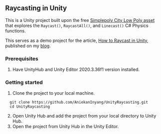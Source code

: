## Raycasting in Unity

This is a Unity project built upon the free [Simplepoly City Low Poly asset](https://assetstore.unity.com/packages/3d/environments/simplepoly-city-low-poly-assets-58899) that explores the `Raycast()`, `RaycastAll()`, and `Linecast()` C# Physics functions.

This serves as a demo project for the article, [How to Raycast in Unity](https://aniekan.blog/2023/09/15/how-to-raycast-in-unity), published on my [blog](https://aniekan.blog). 

### Prerequisites
1. Have UnityHub and Unity Editor 2020.3.36f1 version installed.

### Getting started
1. Clone the project to your local machine.
```
  git clone https://github.com/AniekanInyang/UnityRaycasting.git
  cd UnityRaycasting
```
2. Open Unity Hub and add the project from your local directory to Unity Hub.
3. Open the project from Unity Hub in the Unity Editor.
